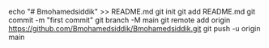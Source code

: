 echo "# Bmohamedsiddik" >> README.md
git init
git add README.md
git commit -m "first commit"
git branch -M main
git remote add origin https://github.com/Bmohamedsiddik/Bmohamedsiddik.git
git push -u origin main
